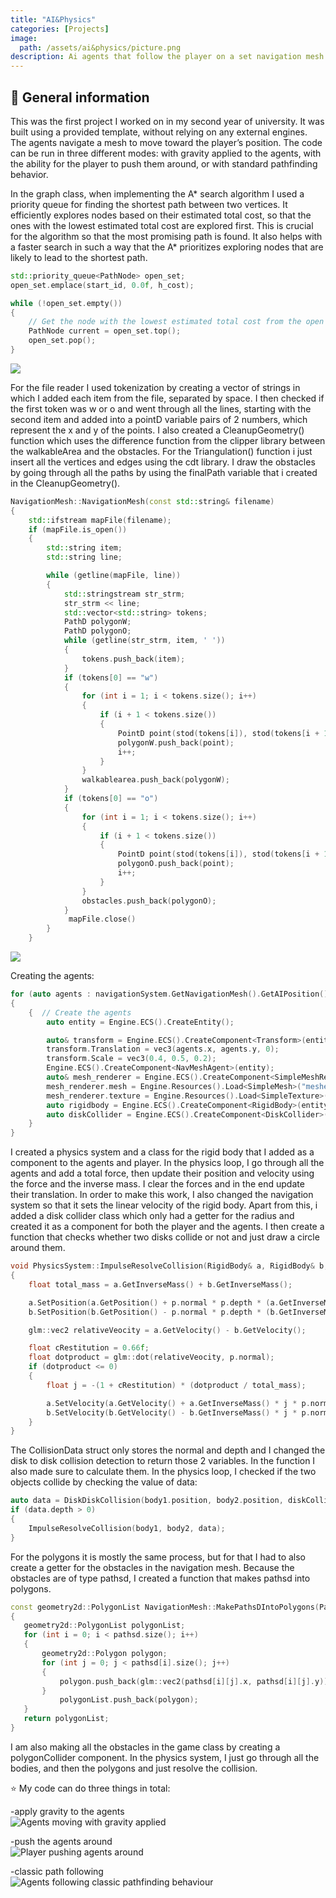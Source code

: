 ```yaml
---
title: "AI&Physics"
categories: [Projects]
image: 
  path: /assets/ai&physics/picture.png
description: Ai agents that follow the player on a set navigation mesh
---
```


## 💎 General information

This was the first project I worked on in my second year of university. It was built using a provided template, without relying on any external engines. The agents navigate a mesh to move toward the player’s position. The code can be run in three different modes: with gravity applied to the agents, with the ability for the player to push them around, or with standard pathfinding behavior.

In the graph class, when implementing the A* search algorithm I used a priority queue for finding the shortest path between two vertices. It efficiently explores nodes based on their estimated total cost, so that the ones with the lowest estimated total cost are explored first. This is crucial for the algorithm so that the most promising path is found. It also helps with a faster search in such a way that the A* prioritizes exploring nodes that are likely to lead to the shortest path. 

```cpp
std::priority_queue<PathNode> open_set;
open_set.emplace(start_id, 0.0f, h_cost);

while (!open_set.empty())
{
    // Get the node with the lowest estimated total cost from the open set
    PathNode current = open_set.top();
    open_set.pop();
}
```
![](../assets/ai&physics/week2.png)

For the file reader I used tokenization by creating a vector of strings in which I added each item from the file, separated by space.  I then checked if the first token was w or o and went through all the lines, starting with the second item and added into a pointD variable pairs of 2 numbers, which represent the x and y of the points. I also created a CleanupGeometry() function which uses the difference function from the clipper library between the walkableArea and the obstacles. For the Triangulation() function i just insert all the vertices and edges using the cdt library. I draw the obstacles by going through all the paths by using the finalPath variable that i created in the CleanupGeometry().

```cpp
NavigationMesh::NavigationMesh(const std::string& filename)
{
    std::ifstream mapFile(filename);
    if (mapFile.is_open())
    {
        std::string item;
        std::string line;

        while (getline(mapFile, line))
        {
            std::stringstream str_strm;
            str_strm << line;
            std::vector<std::string> tokens;
            PathD polygonW;
            PathD polygonO;
            while (getline(str_strm, item, ' '))
            {
                tokens.push_back(item);
            }
            if (tokens[0] == "w")
            {
                for (int i = 1; i < tokens.size(); i++)
                {
                    if (i + 1 < tokens.size())
                    {
                        PointD point(stod(tokens[i]), stod(tokens[i + 1]));
                        polygonW.push_back(point);
                        i++;
                    }
                }
                walkablearea.push_back(polygonW);
            }
            if (tokens[0] == "o")
            {
                for (int i = 1; i < tokens.size(); i++)
                {
                    if (i + 1 < tokens.size())
                    {
                        PointD point(stod(tokens[i]), stod(tokens[i + 1]));
                        polygonO.push_back(point);
                        i++;
                    }
                }
                obstacles.push_back(polygonO);
            }
             mapFile.close()
        }
    }
```

![](../assets/ai&physics/week4.png)

Creating the agents: 
```cpp
for (auto agents : navigationSystem.GetNavigationMesh().GetAIPosition())
{
    {  // Create the agents
        auto entity = Engine.ECS().CreateEntity();

        auto& transform = Engine.ECS().CreateComponent<Transform>(entity);
        transform.Translation = vec3(agents.x, agents.y, 0);
        transform.Scale = vec3(0.4, 0.5, 0.2);
        Engine.ECS().CreateComponent<NavMeshAgent>(entity);
        auto& mesh_renderer = Engine.ECS().CreateComponent<SimpleMeshRender>(entity);
        mesh_renderer.mesh = Engine.Resources().Load<SimpleMesh>("meshes/cylinder.obj");
        mesh_renderer.texture = Engine.Resources().Load<SimpleTexture>("textures/red.png");
        auto rigidbody = Engine.ECS().CreateComponent<RigidBody>(entity, 1.0f, glm::vec2(transform.Translation.x, transform.Translation.y));
        auto diskCollider = Engine.ECS().CreateComponent<DiskCollider>(entity, 0.5f);
    }
}
```

I created a physics system and a class for the rigid body that I added as a component to the agents and player. In the physics loop, I go through all the agents and add a total force, then update their position and velocity using the force and the inverse mass. I clear the forces and in the end update their translation. In order to make this work, I also changed the navigation system so that it sets the linear velocity of the rigid body. Apart from this, i added a disk collider class which only had a getter for the radius and created it as a component for both the player and the agents. I then create a function that checks whether two disks collide or not and just draw a circle around them.

```cpp
void PhysicsSystem::ImpulseResolveCollision(RigidBody& a, RigidBody& b, const CollisionData& p)
{
    float total_mass = a.GetInverseMass() + b.GetInverseMass();

    a.SetPosition(a.GetPosition() + p.normal * p.depth * (a.GetInverseMass() / total_mass));
    b.SetPosition(b.GetPosition() - p.normal * p.depth * (b.GetInverseMass() / total_mass));

    glm::vec2 relativeVeocity = a.GetVelocity() - b.GetVelocity();

    float cRestitution = 0.66f;
    float dotproduct = glm::dot(relativeVeocity, p.normal);
    if (dotproduct <= 0)
    {
        float j = -(1 + cRestitution) * (dotproduct / total_mass);

        a.SetVelocity(a.GetVelocity() + a.GetInverseMass() * j * p.normal);
        b.SetVelocity(b.GetVelocity() - b.GetInverseMass() * j * p.normal);
    }
}
```

The CollisionData struct only stores the normal and depth and I changed the disk to disk collision detection to return those 2 variables. In the function I also made sure to calculate them. In the physics loop, I checked if the two objects collide by checking the value of data:

```cpp
auto data = DiskDiskCollision(body1.position, body2.position, diskCollider1.GetRadius(), diskCollider2.GetRadius());
if (data.depth > 0)
{
    ImpulseResolveCollision(body1, body2, data);
}
```

For the polygons it is mostly the same process, but for that I had to also create a getter for the obstacles in the navigation mesh. Because the obstacles are of type pathsd, I created a function that makes pathsd into polygons.

```cpp
const geometry2d::PolygonList NavigationMesh::MakePathsDIntoPolygons(PathsD pathsd) const
{
   geometry2d::PolygonList polygonList;
   for (int i = 0; i < pathsd.size(); i++)
   {
       geometry2d::Polygon polygon;
       for (int j = 0; j < pathsd[i].size(); j++)
       {
           polygon.push_back(glm::vec2(pathsd[i][j].x, pathsd[i][j].y));
       }
           polygonList.push_back(polygon);
   }
   return polygonList;
}
```

I am also making all the obstacles in the game class by creating a polygonCollider component. In the physics system, I just go through all the bodies, and then the polygons and just resolve the collision.

⭐ My code can do three things in total:

-apply gravity to the agents  
<img src="../assets/ai&physics/gravity.gif" alt="Agents moving with gravity applied">  

-push the agents around  
<img src="../assets/ai&physics/pushing.gif" alt="Player pushing agents around">  

-classic path following  
<img src="../assets/ai&physics/normalbehaviour.gif" alt="Agents following classic pathfinding behaviour">  